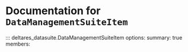 # Documentation for `DataManagementSuiteItem`

::: deltares_datasuite.DataManagementSuiteItem
options:
summary: true
members:

<!-- ::: pystac.Item
    options:
      summary: true
      members:
        - to_dict

::: pystac.STACObject
    options:
      summary: true
      members: -->
